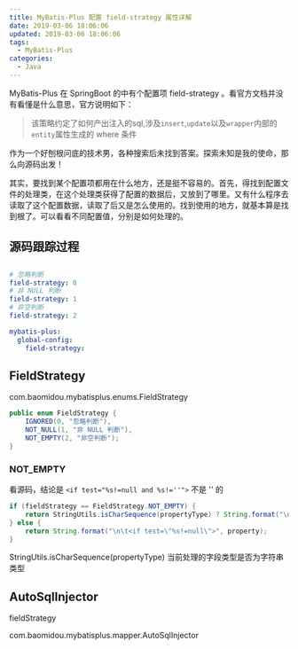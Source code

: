 ```yaml
---
title: MyBatis-Plus 配置 field-strategy 属性详解
date: 2019-03-06 18:06:06
updated: 2019-03-06 18:06:06
tags:
  - MyBatis-Plus
categories:
  - Java
---
```


MyBatis-Plus 在 SpringBoot 的中有个配置项 field-strategy 。看官方文档并没有看懂是什么意思，官方说明如下：

> 该策略约定了如何产出注入的sql,涉及`insert`,`update`以及`wrapper`内部的`entity`属性生成的 where 条件

作为一个好刨根问底的技术男，各种搜索后未找到答案。探索未知是我的使命，那么向源码出发！

其实，要找到某个配置项都用在什么地方，还是挺不容易的。首先，得找到配置文件的处理类，在这个处理类获得了配置的数据后，又放到了哪里。又有什么程序去读取了这个配置数据，读取了后又是怎么使用的。找到使用的地方，就基本算是找到根了。可以看看不同配置值，分别是如何处理的。

## 源码跟踪过程

## 

``` yaml
# 忽略判断
field-strategy: 0
# 非 NULL 判断
field-strategy: 1
# 非空判断
field-strategy: 2
```

``` yaml
mybatis-plus:
  global-config:
    field-strategy:
```

## FieldStrategy

com.baomidou.mybatisplus.enums.FieldStrategy

``` java
public enum FieldStrategy {
    IGNORED(0, "忽略判断"),
    NOT_NULL(1, "非 NULL 判断"),
    NOT_EMPTY(2, "非空判断");
}
```


### NOT_EMPTY

看源码，结论是 `<if test="%s!=null and %s!=''">` 不是 '' 的

``` java 
if (fieldStrategy == FieldStrategy.NOT_EMPTY) {
    return StringUtils.isCharSequence(propertyType) ? String.format("\n\t<if test=\"%s!=null and %s!=''\">", property, property) : String.format("\n\t<if test=\"%s!=null \">", property);
} else {
    return String.format("\n\t<if test=\"%s!=null\">", property);
}
```

StringUtils.isCharSequence(propertyType) 当前处理的字段类型是否为字符串类型

## AutoSqlInjector

fieldStrategy

com.baomidou.mybatisplus.mapper.AutoSqlInjector
